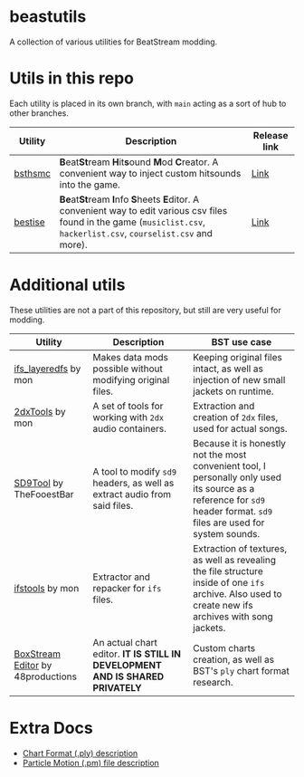 # beastutils
A collection of various utilities for BeatStream modding.

# Utils in this repo
Each utility is placed in its own branch, with `main` acting as a sort of hub to other branches.

|Utility|Description|Release link|
|-------|-----------|-------------|
| [bsthsmc](https://github.com/HiLordReilo/beastutils/tree/bsthsmc) | **B**eat**St**ream **H**it**s**ound **M**od **C**reator. A convenient way to inject custom hitsounds into the game. | [Link](https://github.com/HiLordReilo/beastutils/releases/tag/BST_HitsoundModCreator) |
| [bestise](https://github.com/HiLordReilo/beastutils/tree/bestise) | **Be**at**St**ream **I**nfo **S**heets **E**ditor. A convenient way to edit various csv files found in the game (`musiclist.csv`, `hackerlist.csv`, `courselist.csv` and more). | [Link](https://github.com/HiLordReilo/beastutils/releases/tag/BST_SheetsEditor) |

# Additional utils
These utilities are not a part of this repository, but still are very useful for modding.

|Utility|Description|BST use case|
|-------|-----------|------------|
| [ifs_layeredfs](https://github.com/mon/ifs_layeredfs) by mon | Makes data mods possible without modifying original files. | Keeping original files intact, as well as injection of new small jackets on runtime. |
| [2dxTools](https://github.com/mon/2dxTools) by mon | A set of tools for working with `2dx` audio containers. | Extraction and creation of `2dx` files, used for actual songs. |
| [SD9Tool](https://github.com/TheFooestBar/SD9Tool) by TheFooestBar | A tool to modify `sd9` headers, as well as extract audio from said files. | Because it is honestly not the most convenient tool, I personally only used its source as a reference for `sd9` header format. `sd9` files are used for system sounds. |
| [ifstools](https://github.com/mon/ifstools) by mon | Extractor and repacker for `ifs` files. | Extraction of textures, as well as revealing the file structure inside of one `ifs` archive. Also used to create new ifs archives with song jackets. |
| [BoxStream Editor](https://github.com/48productions/BoxStream-Editor) by 48productions | An actual chart editor. **IT IS STILL IN DEVELOPMENT AND IS SHARED PRIVATELY** | Custom charts creation, as well as BST's `ply` chart format research. |

# Extra Docs
- [Chart Format (.ply) description](https://docs.google.com/document/d/1DZbcXgUmYKdO4SQav00cr0fdi1xcciIUUpHjrbsJipA/)
- [Particle Motion (.pm) file description](https://docs.google.com/document/d/1wBjqLMizdO64gcFrK3_7-2TInUhYNPsg-TTV2YzdoHY/edit?usp=sharing)
